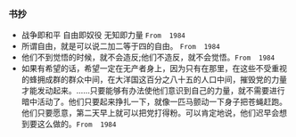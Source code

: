 ### 书抄
- 战争即和平 自由即奴役 无知即力量  `From  1984`
- 所谓自由，就是可以说二加二等于四的自由。 `From  1984`
- 他们不到觉悟的时候，就不会造反;他们不造反，就不会觉悟。`From  1984`
- 如果有希望的话，希望一定在无产者身上，因为只有在那里，在这些不受重视的蜂拥成群的群众中间，在大洋国这百分之八十五的人口中间，摧毁党的力量才能发动起来。……只要能够有办法使他们意识到自己的力量，就不需要进行暗中活动了。他们只要起来挣扎一下，就像一匹马颤动一下身子把苍蝇赶跑。他们只要愿意，第二天早上就可以把党打得粉。可以肯定地说，他们迟早会想到要这么做的。`From  1984`
